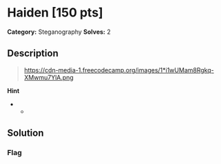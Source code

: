 # Haiden [150 pts]

**Category:** Steganography
**Solves:** 2

## Description
>https://cdn-media-1.freecodecamp.org/images/1*i1wUMam8Rgkq-XMwmu7YlA.png

**Hint**
* -

## Solution

### Flag

